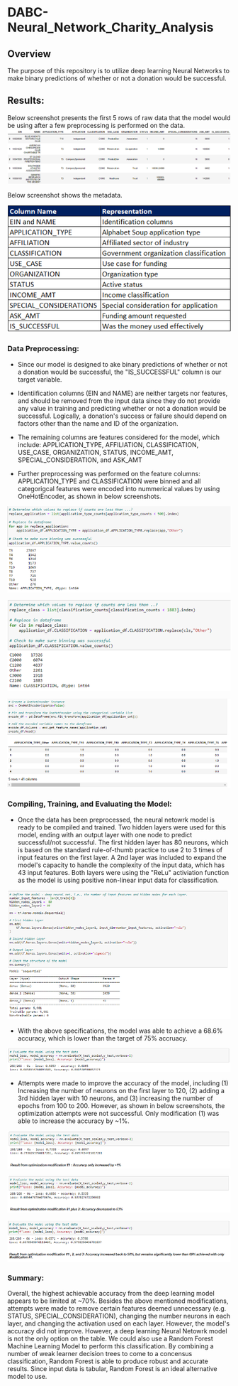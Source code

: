 # DABC-Neural_Network_Charity_Analysis

## Overview

The purpose of this repository is to utilize deep learning Neural Networks to make binary predictions of whether or not a donation would be successful. 


## Results:

Below screenshot presents the first 5 rows of raw data that the model would be using after a few preprocessing is performed on the data.
<img src="images/1.dataframe_raw.PNG"></img>

Below screenshot shows the metadata.

<img src="images/2.metadata.PNG"></img>


### Data Preprocessing:

- Since our model is designed to ake binary predictions of whether or not a donation would be successful, the "IS_SUCCESSFUL" column is our target variable.

- Identiification columns (EIN and NAME) are neither targets nor features, and should be removed from the input data since they do not provide any value in training and predicting whether or not a donation would be successful. Logically, a donation's success or failure should depend on factors other than the name and ID of the organization.

- The remaining columns are features considered for the model, which include: APPLICATION_TYPE, AFFILIATION, CLASSIFICATION, USE_CASE, ORGANIZATION, STATUS, INCOME_AMT, SPECIAL_CONSIDERATION, and ASK_AMT

- Further preprocessing was performed on the feature columns: APPLICATION_TYPE and CLASSIFICATION were binned and all categorigcal features were encoded into nummerical values by using OneHotEncoder, as shown in below screenshots.

<img src="images/3.binning_app_type.PNG"></img>

<img src="images/3.binning_classification.PNG"></img>

<img src="images/4.encoder.PNG"></img>


### Compiling, Training, and Evaluating the Model:

- Once the data has been preprocessed, the neural netowrk model is ready to be compiled and trained. Two hidden layers were used for this model, ending with an output layer with one node to predict successful/not successful. The first hidden layer has 80 neurons, which is based on the standard rule-of-thumb practice to use 2 to 3 times of input features on the first layer. A 2nd layer was included to expand the model's capacity to handle the complexity of the input data, which has 43 input features. Both layers were using the "ReLu" activiation function as the model is using positive non-linear input data for classification.


<img src="images/5.define_model.PNG"></img>

- With the above specifications, the model was able to achieve a 68.6% accuracy, which is lower than the target of 75% accruacy.

<img src="images/6.model_accuracy_v0.PNG"></img>

- Attempts were made to improve the accuracy of the model, including (1) Increasing the number of neurons on the first layer to 120, (2) adding a 3rd hidden layer with 10 neurons, and (3) increasing the number of epochs from 100 to 200. However, as shown in below screenshots, the optimization attempts were not successful. Only modification (1) was able to increase the accuracy by ~1%.

<img src="images/6.model_accuracy_v1.PNG"></img>

<img src="images/6.model_accuracy_v2.PNG"></img>

<img src="images/6.model_accuracy_v3.PNG"></img>

### Summary:

Overall, the highest achievable accuracy from the deep learning model appears to be limited at ~70%. Besides the above mentioned modifications, attempts were made to remove certain features deemed unnecessary (e.g. STATUS, SPECIAL_CONSIDERATION), changing the number neurons in each layer, and changing the activation used on each layer. However, the model's accuracy did not improve. However, a deep learning Neural Netowrk model is not the only option on the table. We could also use a Random Forest Machine Learning Model to perform this classification. By combining a number of weak learner decision trees to come to a concensus classification, Random Forest is able to produce robust and accurate results. Since input data is tabular, Random Forest is an ideal alternative model to use.


